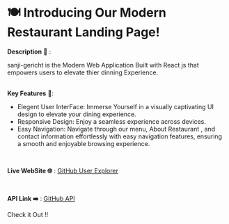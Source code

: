 #  🍽️ Introducing Our Modern Restaurant Landing Page!
 

 __Description__ 📝 :
 
  sanji-gericht is the Modern Web Application Built with React js that empowers users to elevate thier dinning Experience.<br>
 <br>

 __Key Features__ 🔑:

 - Elegent User InterFace: Immerse Yourself in a visually captivating UI design to elevate your dining experience.
 - Responsive Design: Enjoy a seamless experience across devices.
 - Easy Navigation: Navigate through our menu, About Restaurant , and contact information effortlessly with easy navigation features, ensuring a smooth and enjoyable browsing experience.
 <br>
  
__Live WebSite 🌐__ :  [GitHub User Explorer](https://github-search7.netlify.app/)

 <br>
  

__API Link ➡️__ :  [GitHub API](https://api.github.com/users/naseebsidan)

Check it Out !!
